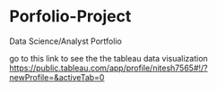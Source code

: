 # Porfolio-Project
Data Science/Analyst Portfolio 

go to this link to see the the tableau data visualization
https://public.tableau.com/app/profile/nitesh7565#!/?newProfile=&activeTab=0
